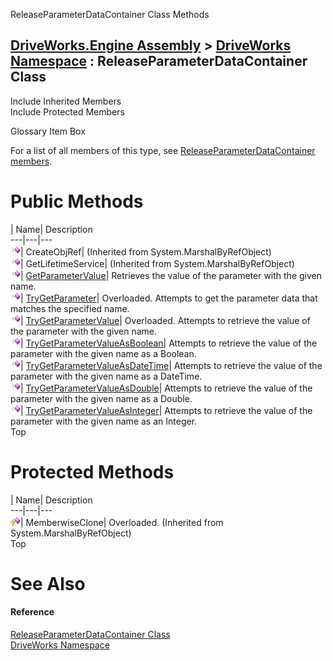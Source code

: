 ReleaseParameterDataContainer Class Methods   
  
[DriveWorks.Engine Assembly](topic2156.md) > [DriveWorks Namespace](topic2159.md) : ReleaseParameterDataContainer Class  
---  
  
Include Inherited Members    
Include Protected Members    


Glossary Item Box

For a list of all members of this type, see [ReleaseParameterDataContainer members](topic5146.md).

# Public Methods

| Name| Description  
---|---|---  
![Public Method](dotnetimages/publicMethod.gif)| CreateObjRef|  (Inherited from System.MarshalByRefObject)  
![Public Method](dotnetimages/publicMethod.gif)| GetLifetimeService|  (Inherited from System.MarshalByRefObject)  
![Public Method](dotnetimages/publicMethod.gif)| [GetParameterValue](topic5152.md)| Retrieves the value of the parameter with the given name.   
![Public Method](dotnetimages/publicMethod.gif)| [TryGetParameter](topic5153.md)| Overloaded. Attempts to get the parameter data that matches the specified name.   
![Public Method](dotnetimages/publicMethod.gif)| [TryGetParameterValue](topic5156.md)| Overloaded. Attempts to retrieve the value of the parameter with the given name.   
![Public Method](dotnetimages/publicMethod.gif)| [TryGetParameterValueAsBoolean](topic5161.md)| Attempts to retrieve the value of the parameter with the given name as a Boolean.   
![Public Method](dotnetimages/publicMethod.gif)| [TryGetParameterValueAsDateTime](topic5162.md)| Attempts to retrieve the value of the parameter with the given name as a DateTime.   
![Public Method](dotnetimages/publicMethod.gif)| [TryGetParameterValueAsDouble](topic5163.md)| Attempts to retrieve the value of the parameter with the given name as a Double.   
![Public Method](dotnetimages/publicMethod.gif)| [TryGetParameterValueAsInteger](topic5164.md)| Attempts to retrieve the value of the parameter with the given name as an Integer.   
Top

# Protected Methods

| Name| Description  
---|---|---  
![Protected Method](dotnetimages/protectedMethod.gif)| MemberwiseClone| Overloaded. (Inherited from System.MarshalByRefObject)  
Top

# See Also

#### Reference

[ReleaseParameterDataContainer Class](topic5145.md)   
[DriveWorks Namespace](topic2159.md)


